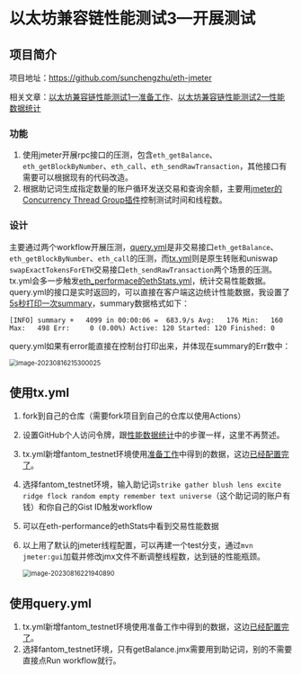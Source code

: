 # 以太坊兼容链性能测试3—开展测试

## 项目简介

项目地址：https://github.com/sunchengzhu/eth-jmeter

相关文章：[以太坊兼容链性能测试1—准备工作](https://github.com/sunchengzhu/md/blob/main/docs/eth-prepare.md)、[以太坊兼容链性能测试2—性能数据统计](https://github.com/sunchengzhu/md/blob/main/docs/eth-performance.md)

### 功能

1. 使用jmeter开展rpc接口的压测，包含`eth_getBalance`、`eth_getBlockByNumber`、`eth_call`、`eth_sendRawTransaction`，其他接口有需要可以根据现有的代码改造。
1. 根据助记词生成指定数量的账户循环发送交易和查询余额，主要用[jmeter的Concurrency Thread Group插件](https://jmeter-plugins.org/wiki/ConcurrencyThreadGroup/)控制测试时间和线程数。

### 设计

主要通过两个workflow开展压测，[query.yml](https://github.com/sunchengzhu/eth-jmeter/blob/main/.github/workflows/query.yml)是非交易接口`eth_getBalance`、`eth_getBlockByNumber`、`eth_call`的压测，而[tx.yml](https://github.com/sunchengzhu/eth-jmeter/blob/main/.github/workflows/tx.yml)则是原生转账和uniswap `swapExactTokensForETH`交易接口`eth_sendRawTransaction`两个场景的压测。tx.yml会多一步触发[eth_performace的ethStats.yml](https://github.com/sunchengzhu/eth-performance/blob/main/.github/workflows/ethStats.yml)，统计交易性能数据。query.yml的接口是实时返回的，可以直接在客户端这边统计性能数据，我设置了[5s秒打印一次summary](https://github.com/sunchengzhu/eth-jmeter/blob/af87f984ddc3b43f3b70e1978731a2af9f959573/pom.xml#L68)，summary数据格式如下：

```
[INFO] summary +   4099 in 00:00:06 =  683.9/s Avg:   176 Min:   160 Max:   498 Err:     0 (0.00%) Active: 120 Started: 120 Finished: 0 
```

query.yml如果有error能直接在控制台打印出来，并体现在summary的Err数中：

<img src="https://typora-1304641378.cos.ap-shanghai.myqcloud.com/images/image-20230816215300025.png" alt="image-20230816215300025" style="zoom:80%;" />  

## 使用tx.yml

1. fork到自己的仓库（需要fork项目到自己的仓库以使用Actions）

2. 设置GitHub个人访问令牌，跟[性能数据统计](https://github.com/sunchengzhu/md/blob/main/docs/eth-performance.md)中的步骤一样，这里不再赘述。

3. tx.yml新增fantom_testnet环境使用[准备工作](https://github.com/sunchengzhu/md/blob/main/docs/eth-prepare.md)中得到的数据，这边[已经配置完了](https://github.com/sunchengzhu/eth-jmeter/blob/af87f984ddc3b43f3b70e1978731a2af9f959573/.github/workflows/tx.yml#L48-L53)。

4. 选择fantom_testnet环境，输入助记词`strike gather blush lens excite ridge flock random empty remember text universe`（这个助记词的账户有钱）和你自己的Gist ID触发workflow

5. 可以在eth-performance的ethStats中看到交易性能数据

6. 以上用了默认的jmeter线程配置，可以再建一个test分支，通过`mvn jmeter:gui`加载并修改jmx文件不断调整线程数，达到链的性能瓶颈。

   <img src="https://typora-1304641378.cos.ap-shanghai.myqcloud.com/images/image-20230816221940890.png" alt="image-20230816221940890" style="zoom:80%;" />  

   

## 使用query.yml

1. tx.yml新增fantom_testnet环境使用准备工作中得到的数据，这边[已经配置完了](https://github.com/sunchengzhu/eth-jmeter/blob/af87f984ddc3b43f3b70e1978731a2af9f959573/.github/workflows/query.yml#L46-L48)。
2. 选择fantom_testnet环境，只有getBalance.jmx需要用到助记词，别的不需要直接点Run workflow就行。
